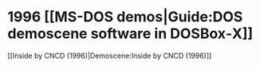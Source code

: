# 1996 [[MS-DOS demos|Guide:DOS demoscene software in DOSBox‐X]]

[[Inside by CNCD (1996)|Demoscene:Inside by CNCD (1996)]]  

